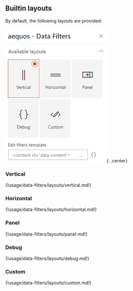 ## Builtin layouts

By default, the following layouts are provided:

!["Available layouts"](../../../assets/webparts/data_filters/layouts/available_layouts.png){: .center}

### Vertical

{!usage/data-filters/layouts/vertical.md!}

### Horizontal

{!usage/data-filters/layouts/horizontal.md!}

### Panel

{!usage/data-filters/layouts/panel.md!}

### Debug

{!usage/data-filters/layouts/debug.md!}

### Custom

{!usage/data-filters/layouts/custom.md!}


